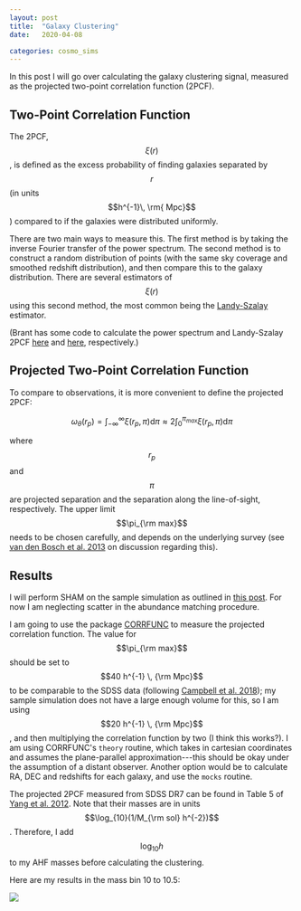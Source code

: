 ```yaml
---
layout: post
title:  "Galaxy Clustering"
date:   2020-04-08

categories: cosmo_sims
---
```



In this post I will go over calculating the galaxy clustering signal, measured as the projected two-point correlation function (2PCF).



## Two-Point Correlation Function

The 2PCF, $$\xi(r)$$, is defined as the excess probability of finding galaxies separated by $$r$$ (in units $$h^{-1}\, \rm{ Mpc}$$) compared to if the galaxies were distributed uniformly.


There are two main ways to measure this. The first method is by taking the inverse Fourier transfer of the power spectrum. The second method is to construct a random distribution of points (with the same sky coverage and smoothed redshift distribution), and then compare this to the galaxy distribution. There are several estimators of $$\xi(r)$$ using this second method, the most common being the <a href="https://ui.adsabs.harvard.edu/abs/1993ApJ...412...64L/abstract">Landy-Szalay</a> estimator.

(Brant has some code to calculate the power spectrum and Landy-Szalay 2PCF <a href="https://github.com/brantr/jing">here</a> and <a href="https://github.com/brantr/landy-szalay">here</a>, respectively.)

<!---
$$\xi=\dfrac{1}{RR}\left[ DD \left(\dfrac{n_{R}}{n_{D}}\right)^{2}-2 DR \left(\dfrac{n_{R}}{n_{D}}\right)+RR\right]$$

The separation between two points $i,j$$$ can be expressed as $$\theta_{i j}=\sqrt{\left(x_{i}-x_{j}\right)^{2}+\left(y_{i}-y_{j}\right)^{2}}$$


Landy-Szalay estimator:


where... choose $$r=n$$


1. generate $$r$$ uniformly distributed galaxies...
2. Calculate DD, RR and RD for every combination of points
3. bin the distances

-->


## Projected Two-Point Correlation Function


To compare to observations, it is more convenient to define the projected 2PCF:

$$\omega_{\theta}(r_{p})= \int_{-\infty}^{\infty}  \xi (r_p,\pi)  \mathrm{d} \pi \approx 2 \int_{0}^{\pi_{max}} \xi (r_p, \pi) \mathrm{d} \pi  $$

where $$r_p$$ and $$\pi$$ are  projected separation and the separation along the line-of-sight, respectively. The upper limit $$\pi_{\rm max}$$ needs to be chosen carefully, and depends on the underlying survey (see <a href="https://academic.oup.com/mnras/article/430/2/725/2891801">van den Bosch et al. 2013</a> on discussion regarding this).



## Results


I will perform SHAM on the sample simulation as outlined in <a href="https://ndrakos.github.io/blog/mocks/Abundance_Matching/">this post</a>. For now I am neglecting scatter in the abundance matching procedure.

I am going to use the package <a href="https://ui.adsabs.harvard.edu/abs/2020MNRAS.491.3022S/abstract">CORRFUNC</a> to measure the projected correlation function. The  value for $$\pi_{\rm max}$$ should be set to $$40 h^{-1} \, {\rm Mpc}$$ to be comparable to the SDSS data (following <a href="https://ui.adsabs.harvard.edu/abs/2018MNRAS.477..359C/abstract">Campbell et al. 2018</a>); my sample simulation does not have a large enough volume for this, so I am using $$20 h^{-1} \, {\rm Mpc}$$, and then multiplying the correlation function by two (I think this works?). I am using CORRFUNC's <code>theory</code> routine, which takes in cartesian coordinates and assumes  the plane-parallel approximation---this should be okay under the assumption of a distant observer. Another option would be to calculate RA, DEC and redshifts for each galaxy, and use the <code>mocks</code> routine.


The projected 2PCF measured from
SDSS DR7 can be found in Table 5 of <a href="https://ui.adsabs.harvard.edu/abs/2012ApJ...752...41Y/abstract">Yang et al. 2012</a>. Note that their masses are in units $$\log_{10}(1/M_{\rm sol} h^{-2})$$. Therefore, I add $$\log_{10}h$$ to my AHF masses before calculating the clustering.

Here are my results in the mass bin 10 to 10.5:

<img src="{{ site.baseurl }}/assets/plots/CorrFunc.png">
